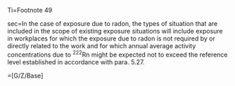 Ti=Footnote 49

sec=In the case of exposure due to radon, the types of situation that are included in the scope of existing exposure situations will include exposure in workplaces for which the exposure due to radon is not required by or directly related to the work and for which annual average activity concentrations due to <sup>222</sup>Rn might be expected not to exceed the reference level established in accordance with para. 5.27.

=[G/Z/Base]
